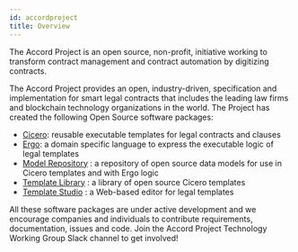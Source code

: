 ```yaml
---
id: accordproject
title: Overview
---
```


The Accord Project is an open source, non-profit, initiative working to transform contract management and contract automation by digitizing contracts. 

The Accord Project provides an open, industry-driven, specification and implementation for smart legal contracts that includes the leading law firms and blockchain technology organizations in the world. The Project has created the following Open Source software packages:
- [Cicero](cicero.md): reusable executable templates for legal contracts and clauses
- [Ergo](ergo.md): a domain specific language to express the executable logic of legal templates
- [Model Repository](model-repository.md) : a repository of open source data models for use in Cicero templates and with Ergo logic
- [Template Library](template-library.md) : a library of open source Cicero templates
- [Template Studio](template-studio.md) : a Web-based editor for legal templates

All these software packages are under active development and we encourage companies and individuals to contribute requirements, documentation, issues and code. Join the Accord Project Technology Working Group Slack channel to get involved!
